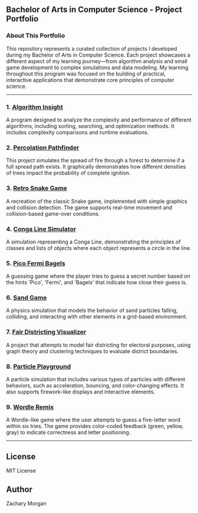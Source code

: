 ## Bachelor of Arts in Computer Science - Project Portfolio

### About This Portfolio
This repository represents a curated collection of projects I developed during my Bachelor of Arts in Computer Science. Each project showcases a different aspect of my learning journey—from algorithm analysis and small game development to complex simulations and data modeling. My learning throughout this program was focused on the building of practical, interactive applications that demonstrate core principles of computer science.

---

### 1. [**Algorithm Insight**](/1353/projects/algorithm_analysis.py)
A program designed to analyze the complexity and performance of different algorithms, including sorting, searching, and optimization methods. It includes complexity comparisons and runtime evaluations.

### 2. [**Percolation Pathfinder**](/1353/projects/morgan_percolation.py)
This project simulates the spread of fire through a forest to determine if a full spread path exists. It graphically demonstrates how different densities of trees impact the probability of complete ignition.

### 3. [**Retro Snake Game**](/1353/projects/snake.py)
A recreation of the classic Snake game, implemented with simple graphics and collision detection. The game supports real-time movement and collision-based game-over conditions.

### 4. [**Conga Line Simulator**](/1352/projects/morgan_conga_line.py)
A simulation representing a Conga Line, demonstrating the principles of classes and lists of objects where each object represents a circle in the line.

### 5. [**Pico Fermi Bagels**](/1352/projects/morgan_pico_fermi_bagels.py)
A guessing game where the player tries to guess a secret number based on the hints 'Pico', 'Fermi', and 'Bagels' that indicate how close their guess is.

### 6. [**Sand Game**](/1352/projects/morgan_project3part2_sandgame.py)
A physics simulation that models the behavior of sand particles falling, colliding, and interacting with other elements in a grid-based environment.

### 7. [**Fair Districting Visualizer**](/1352/projects/morgan_project5_fair_districting.py)
A project that attempts to model fair districting for electoral purposes, using graph theory and clustering techniques to evaluate district boundaries.

### 8. [**Particle Playground**](/1352/projects/morgan_project6_particles.py)
A particle simulation that includes various types of particles with different behaviors, such as acceleration, bouncing, and color-changing effects. It also supports firework-like displays and interactive elements.

### 9. [**Wordle Remix**](/1352/projects/morgan_wordle.py)
A Wordle-like game where the user attempts to guess a five-letter word within six tries. The game provides color-coded feedback (green, yellow, gray) to indicate correctness and letter positioning.

---

## License
MIT License

## Author
Zachary Morgan
